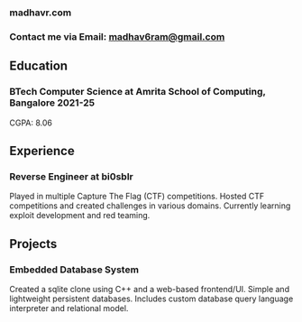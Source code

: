 ### madhavr.com
### Contact me via Email: madhav6ram@gmail.com

## Education
### BTech Computer Science at Amrita School of Computing, Bangalore 2021-25
 CGPA: 8.06

## Experience
### Reverse Engineer at bi0sblr
 Played in multiple Capture The Flag (CTF) competitions.
 Hosted CTF competitions and created challenges in various domains.
 Currently learning exploit development and red teaming.

## Projects
### Embedded Database System
 Created a sqlite clone using C++ and a web-based frontend/UI.
 Simple and lightweight persistent databases.
 Includes custom database query language interpreter and relational model.
